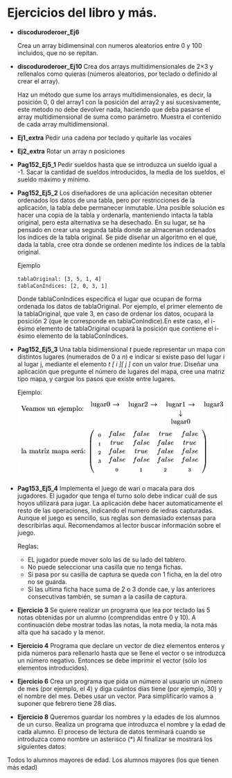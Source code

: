 # Ejercicios del  libro y más.

* **discoduroderoer_Ej6**
  
  Crea un array bidimensinal con numeros aleatorios entre 0 y 100 incluidos, que no se repitan.


* **discoduroderoer_Ej10**
    Crea dos arrays multidimensionales de 2×3 y rellenalos como quieras (números aleatorios, por teclado o definido al crear el array).

    Haz un método que sume los arrays multidimensionales, es decir, la posición 0, 0 del array1 con la posición del array2 y así sucesivamente, este metodo no debe devolver nada, haciendo que deba pasarse el array multidimensional de suma como parámetro. Muestra el contenido de cada array multidimensional.

* **Ej1_extra**
    Pedir una cadena por teclado y quitarle las vocales

* **Ej2_extra**
    Rotar un array n posiciones

* **Pag152_Ej5_1**
    Pedir sueldos hasta que se introduzca un sueldo igual a -1. Sacar la cantidad de sueldos introducidos, la media de los sueldos, el sueldo máximo y mínimo.

* **Pag152_Ej5_2**
    Los diseñadores de una aplicación necesitan obtener ordenados los datos de una tabla, pero por restricciones de la aplicación, la tabla debe permanecer inmutable. Una posible solución es hacer una copia de la tabla y ordenarla, manteniendo intacta la tabla original, pero esta alternativa se ha desechado. En su lugar, se ha pensado en crear una segunda tabla donde se almacenan ordenados los índices de la tabla original. Se pide diseñar un algoritmo en el que, dada la tabla, cree otra donde se ordenen medinte los índices de la tabla original.

    Ejemplo
    ````
    tablaOriginal: [3, 5, 1, 4]
    tablaConIndices: [2, 0, 3, 1]
    ````
    Donde tablaConIndices especifica el lugar que ocupan de forma ordenada los datos de tablaOriginal. Por ejemplo, el primer elemento de la tablaOriginal, que vale 3, en caso de ordenar los datos, ocupará la posición 2 (que le corresponde en tablaConIndice).En este caso, el i-ésimo elemento de tablaOriginal ocupará la posición que contiene el i-ésimo elemento de la tablaConIndices.

* **Pag152_Ej5_3**
    Una tabla bidimensional *t* puede representar un mapa con distintos lugares (numerados de 0 a *n*) e indicar si existe paso del lugar i al lugar j, mediante el elemento *t [ i ][ j ]* con un valor *true*. Diseñar una aplicación que pregunte el número de lugares del mapa, cree una matriz tipo mapa, y cargue los pasos que existe entre lugares.

    Ejemplo: 
    ![Ejemplo del mapa](.\IMG\EjemploMapaArray.png)

* **Pag153_Ej5_4**
    Implementa el juego de wari o macala para dos jugadores. El jugador que tenga el turno solo debe indicar cuál de sus hoyos utilizará para jugar. La aplicación debe hacer automaticamente el resto de las operaciones, indicando el numero de iedras capturadas. Aunque el juego es sencillo, sus reglas son demasiado extensas para describirlas aquí. Recomendamos al lector buscar información sobre el juego.

    Reglas: 
    * EL jugador puede mover solo las de su lado del tablero.
    * No puede seleccionar una casilla que no tenga fichas.
    * Si pasa por su casilla de captura se queda con 1 ficha, en la del otro no se guarda.
    * Si las ultima ficha hace suma de 2 o 3 donde cae, y las anteriores consecutivas también, se suman a la casilla de captura.
  
*  **Ejercicio 3**
Se quiere realizar un programa que lea por teclado las 5 notas obtenidas por un alumno (comprendidas entre 0 y 10). A continuación debe mostrar todas las notas, la nota media, la nota más alta que ha sacado y la menor.

* **Ejercicio 4**
Programa que declare un vector de diez elementos enteros y pida números para rellenarlo hasta que se llene el vector o se introduzca un número negativo. Entonces se debe imprimir el vector (sólo los elementos introducidos).

* **Ejercicio 6**
Crea un programa que pida un número al usuario un número de mes (por ejemplo, el 4) y diga cuántos días tiene (por ejemplo, 30) y el nombre del mes. Debes usar un vector. Para simplificarlo vamos a suponer que febrero tiene 28 días.

* **Ejercicio 8**
Queremos guardar los nombres y la edades de los alumnos de un curso. Realiza un programa que introduzca el nombre y la edad de cada alumno. El proceso de lectura de datos terminará cuando se introduzca como nombre un asterisco (*) Al finalizar se mostrará los siguientes datos:

Todos lo alumnos mayores de edad.
Los alumnos mayores (los que tienen más edad)
